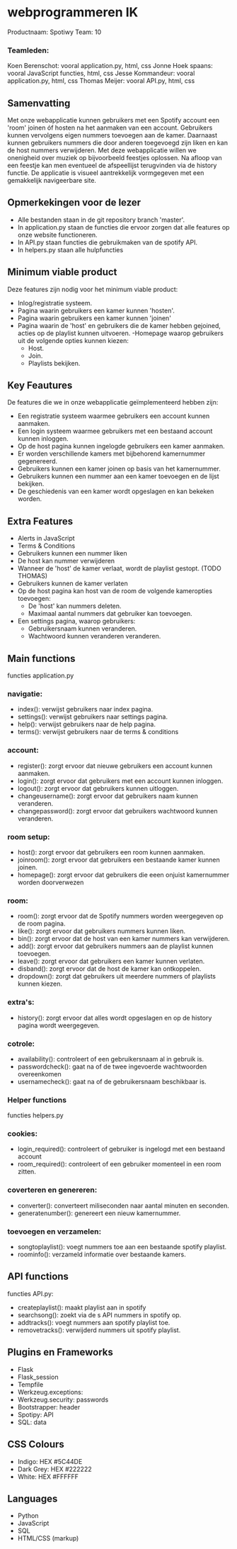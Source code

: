 # webprogrammeren IK
Productnaam: Spotiwy
Team: 10

### Teamleden:
Koen Berenschot: vooral application.py, html, css
Jonne Hoek spaans: vooral JavaScript functies, html, css
Jesse Kommandeur: vooral application.py, html, css
Thomas Meijer: vooral API.py, html, css


## Samenvatting
Met onze webapplicatie kunnen gebruikers met een Spotify account een 'room' joinen óf hosten na het aanmaken van een account.
Gebruikers kunnen vervolgens eigen nummers toevoegen aan de kamer. Daarnaast kunnen gebruikers nummers die door anderen toegevoegd
zijn liken en kan de host nummers verwijderen. Met deze webapplicatie willen we onenigheid over muziek op bijvoorbeeld feestjes oplossen.
Na afloop van een feestje kan men eventueel de afspeellijst terugvinden via de history functie. De applicatie is visueel aantrekkelijk
vormgegeven met een gemakkelijk navigeerbare site.

## Opmerkekingen voor de lezer
- Alle bestanden staan in de git repository branch 'master'.
- In application.py staan de functies die ervoor zorgen dat alle features op onze website functioneren.
- In API.py staan functies die gebruikmaken van de spotify API.
- In helpers.py staan alle hulpfuncties

## Minimum viable product
Deze features zijn nodig voor het minimum viable product:
- Inlog/registratie systeem.
- Pagina waarin gebruikers een kamer kunnen 'hosten'.
- Pagina waarin gebruikers een kamer kunnen 'joinen'
- Pagina waarin de 'host' en gebruikers die de kamer hebben gejoined, acties op de playlist kunnen uitvoeren.
-Homepage waarop gebruikers uit de volgende opties kunnen kiezen:
	- Host.
	- Join.
	- Playlists bekijken.

## Key Feautures
De features die we in onze webapplicatie geïmplementeerd hebben zijn:
- Een registratie systeem waarmee gebruikers een account kunnen aanmaken.
- Een login systeem waarmee gebruikers met een bestaand account kunnen inloggen.
- Op de host pagina kunnen ingelogde gebruikers een kamer aanmaken.
- Er worden verschillende kamers met bijbehorend kamernummer gegenereerd.
- Gebruikers kunnen een kamer joinen op basis van het kamernummer.
- Gebruikers kunnen een nummer aan een kamer toevoegen en de lijst bekijken.
- De geschiedenis van een kamer wordt opgeslagen en kan bekeken worden.


## Extra Features
- Alerts in JavaScript
- Terms & Conditions
- Gebruikers kunnen een nummer liken
- De host kan nummer verwijderen
- Wanneer de 'host' de kamer verlaat, wordt de playlist gestopt. (TODO THOMAS)
- Gebruikers kunnen de kamer verlaten
- Op de host pagina kan host van de room de volgende kameropties toevoegen:
	- De 'host' kan nummers deleten.
	- Maximaal aantal nummers dat gebruiker kan toevoegen.
- Een settings pagina, waarop gebruikers:
	- Gebruikersnaam kunnen veranderen.
	- Wachtwoord kunnen veranderen veranderen.

## Main functions
functies application.py

### navigatie:
- index(): verwijst gebruikers naar index pagina.
- settings(): verwijst gebruikers naar settings pagina.
- help(): verwijst gebruikers naar de help pagina.
- terms(): verwijst gebruikers naar de terms & conditions

### account:
- register(): zorgt ervoor dat nieuwe gebruikers een account kunnen aanmaken.
- login(): zorgt ervoor dat gebruikers met een account kunnen inloggen.
- logout(): zorgt ervoor dat gebruikers kunnen uitloggen.
- changeusername(): zorgt ervoor dat gebruikers naam kunnen veranderen.
- changepassword(): zorgt ervoor dat gebruikers wachtwoord kunnen veranderen.

### room setup:
- host(): zorgt ervoor dat gebruikers een room kunnen aanmaken.
- joinroom(): zorgt ervoor dat gebruikers een bestaande kamer kunnen joinen.
- homepage(): zorgt ervoor dat gebruikers die eeen onjuist kamernummer worden doorverwezen

### room:
- room(): zorgt ervoor dat de Spotify nummers worden weergegeven op de room pagina.
- like(): zorgt ervoor dat gebruikers nummers kunnen liken.
- bin(): zorgt ervoor dat de host van een kamer nummers kan verwijderen.
- add(): zorgt ervoor dat gebruikers nummers aan de playlist kunnen toevoegen.
- leave(): zorgt ervoor dat gebruikers een kamer kunnen verlaten.
- disband(): zorgt ervoor dat de host de kamer kan ontkoppelen.
- dropdown(): zorgt dat gebruikers uit meerdere nummers of playlists kunnen kiezen.

### extra's:
- history(): zorgt ervoor dat alles wordt opgeslagen en op de history pagina wordt weergegeven.

### cotrole:
- availability(): controleert of een gebruikersnaam al in gebruik is.
- passwordcheck(): gaat na of de twee ingevoerde wachtwoorden overeenkomen
- usernamecheck(): gaat na of de gebruikersnaam beschikbaar is.

### Helper functions
functies helpers.py

### cookies:
- login_required(): controleert of gebruiker is ingelogd met een bestaand account
- room_required(): controleert of een gebruiker momenteel in een room zitten.

### coverteren en genereren:
- converter(): converteert miliseconden naar aantal minuten en seconden.
- generatenumber(): genereert een nieuw kamernummer.

### toevoegen en verzamelen:
- songtoplaylist(): voegt nummers toe aan een bestaande spotify playlist.
- roominfo(): verzameld informatie over bestaande kamers.

## API functions
functies API.py:

- createplaylist(): maakt playlist aan in spotify
- searchsong(): zoekt via de s API nummers in spotify op.
- addtracks(): voegt nummers aan spotify playlist toe.
- removetracks(): verwijderd nummers uit spotify playlist.


## Plugins en Frameworks
- Flask
- Flask_session
- Tempfile
- Werkzeug.exceptions:
- Werkzeug.security: passwords
- Bootstrapper: header
- Spotipy: API
- SQL: data

## CSS Colours
- Indigo: HEX #5C44DE
- Dark Grey: HEX #222222
- White: HEX #FFFFFF


## Languages
- Python
- JavaScript
- SQL
- HTML/CSS (markup)